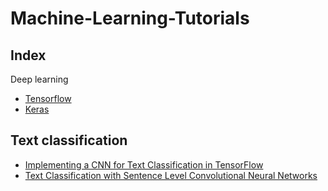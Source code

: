 # Machine-Learning-Tutorials

## Index

Deep learning
- [Tensorflow](<https://www.tensorflow.org/install/install_windows>)
- [Keras](<https://github.com/keras-team/keras>)

Text classification
---
- [Implementing a CNN for Text Classification in TensorFlow](http://www.wildml.com/2015/12/implementing-a-cnn-for-text-classification-in-tensorflow/)  
- [Text Classification with Sentence Level Convolutional Neural Networks](https://github.com/dust0x/glove-text-cnn)

